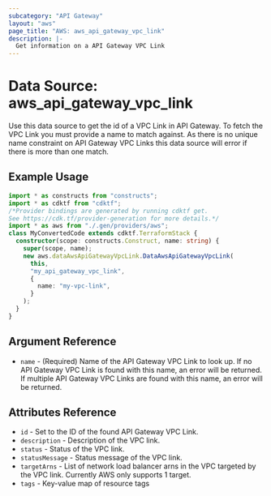 ```yaml
---
subcategory: "API Gateway"
layout: "aws"
page_title: "AWS: aws_api_gateway_vpc_link"
description: |-
  Get information on a API Gateway VPC Link
---
```


# Data Source: aws_api_gateway_vpc_link

Use this data source to get the id of a VPC Link in
API Gateway. To fetch the VPC Link you must provide a name to match against.
As there is no unique name constraint on API Gateway VPC Links this data source will
error if there is more than one match.

## Example Usage

```typescript
import * as constructs from "constructs";
import * as cdktf from "cdktf";
/*Provider bindings are generated by running cdktf get.
See https://cdk.tf/provider-generation for more details.*/
import * as aws from "./.gen/providers/aws";
class MyConvertedCode extends cdktf.TerraformStack {
  constructor(scope: constructs.Construct, name: string) {
    super(scope, name);
    new aws.dataAwsApiGatewayVpcLink.DataAwsApiGatewayVpcLink(
      this,
      "my_api_gateway_vpc_link",
      {
        name: "my-vpc-link",
      }
    );
  }
}

```

## Argument Reference

* `name` - (Required) Name of the API Gateway VPC Link to look up. If no API Gateway VPC Link is found with this name, an error will be returned.
 If multiple API Gateway VPC Links are found with this name, an error will be returned.

## Attributes Reference

* `id` - Set to the ID of the found API Gateway VPC Link.
* `description` - Description of the VPC link.
* `status` - Status of the VPC link.
* `statusMessage` - Status message of the VPC link.
* `targetArns` - List of network load balancer arns in the VPC targeted by the VPC link. Currently AWS only supports 1 target.
* `tags` - Key-value map of resource tags

<!-- cache-key: cdktf-0.17.0-pre.15 input-ab921b3058376fe007bef5b505a121cb4cad7e92d334109363bb5e9e676934f8 -->